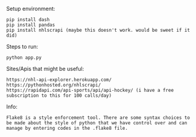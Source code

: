 Setup environment:

    pip install dash
    pip install pandas
    pip install nhlscrapi (maybe this doesn't work. would be sweet if it did)

Steps to run:

    python app.py

Sites/Apis that might be useful:

    https://nhl-api-explorer.herokuapp.com/
    https://pythonhosted.org/nhlscrapi/
    https://rapidapi.com/api-sports/api/api-hockey/ (i have a free subscription to this for 100 calls/day)

Info:

    Flake8 is a style enforcement tool. There are some syntax choices to be made about the style of python that we have control over and can manage by entering codes in the .flake8 file.
